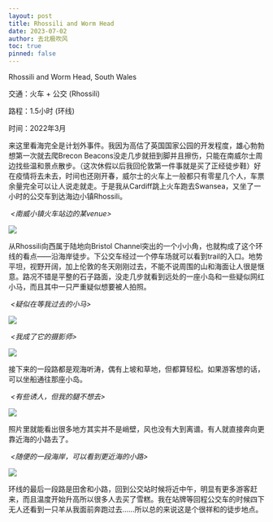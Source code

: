 ```yaml
---
layout: post
title: Rhossili and Worm Head
date: 2023-07-02
author: 去北极吹风
toc: true
pinned: false
---
```

Rhossili and Worm Head, South Wales

交通：火车 + 公交 (Rhossili)

路程：1.5小时 (环线)

时间：2022年3月

来这里看海完全是计划外事件。我因为高估了英国国家公园的开发程度，雄心勃勃想第一次就去爬Brecon Beacons没走几步就扭到脚并且擦伤，只能在南威尔士周边找些温和景点散步。（这次休假以后我回伦敦第一件事就是买了正经徒步鞋）好在疫情将去未去，时间也还刚开春，威尔士的火车上一般都只有零星几个人，车票余量完全可以让人说走就走。于是我从Cardiff跳上火车跑去Swansea，又坐了一小时的公交车到达海边小镇Rhossili。

​	*<南威小镇火车站边的某venue>*

![](https://raw.githubusercontent.com/wkm-um/wkm-um.github.io/master/images/rhossili_1.jpeg)

从Rhossili向西属于陆地向Bristol Channel突出的一个小小角，也就构成了这个环线的看点——沿海岸徒步。下公交车经过一个停车场就可以看到trail的入口。地势平坦，视野开阔，加上伦敦的冬天刚刚过去，不能不说周围的山和海面让人很是惬意。路况不错是平整的石子路面，没走几步就看到远处的一座小岛和一些疑似网红小马，而且其中一只严重疑似想要被人拍照。

​	*<疑似在等我过去的小马>*

![](https://raw.githubusercontent.com/wkm-um/wkm-um.github.io/master/images/rhossili_2.JPEG)

​	*<我成了它的摄影师>*

![](https://raw.githubusercontent.com/wkm-um/wkm-um.github.io/master/images/rhossili_3.jpeg)

接下来的一段路都是观海听涛，偶有上坡和草地，但都算轻松。如果游客想的话，可以坐船通往那座小岛。

​	*<有些诱人，但我的腿不想去>*

![](https://raw.githubusercontent.com/wkm-um/wkm-um.github.io/master/images/rhossili_4.JPEG)

照片里就能看出很多地方其实并不是峭壁，风也没有大到离谱。有人就直接奔向更靠近海的小路去了。

​	*<随便的一段海岸，可以看到更近海的小路>*

![](https://raw.githubusercontent.com/wkm-um/wkm-um.github.io/master/images/rhossili_5.JPEG)

环线的最后一段路是田舍和小路，回到公交站时候将近中午，明显有更多游客赶来，而且温度开始升高所以很多人去买了雪糕。我在站牌等回程公交车的时候四下无人还看到一只羊从我面前奔跑过去……所以总的来说这是个很祥和的徒步地点。
